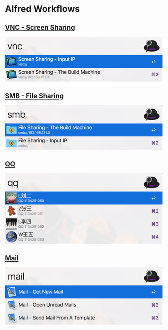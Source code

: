 # Alfred Workflows


## [VNC - Screen Sharing](https://github.com/ljinwu/alfred-workflows/releases/tag/vnc-v1.0)
![vnc](https://raw.githubusercontent.com/ljinwu/alfred-workflows/master/workflow.vnc/vnc.png)


## [SMB - File Sharing](https://github.com/ljinwu/alfred-workflows/releases/tag/smb-v1.0)
![smb](https://raw.githubusercontent.com/ljinwu/alfred-workflows/master/workflow.smb/smb.png)


## [QQ](https://github.com/ljinwu/alfred-workflows/releases/tag/qq-v1.0)
![smb](https://raw.githubusercontent.com/ljinwu/alfred-workflows/master/workflow.qq/qq.png)


## [Mail](https://github.com/ljinwu/alfred-workflows/releases/tag/mail-v1.0)
![smb](https://raw.githubusercontent.com/ljinwu/alfred-workflows/master/workflow.mail/mail.png)